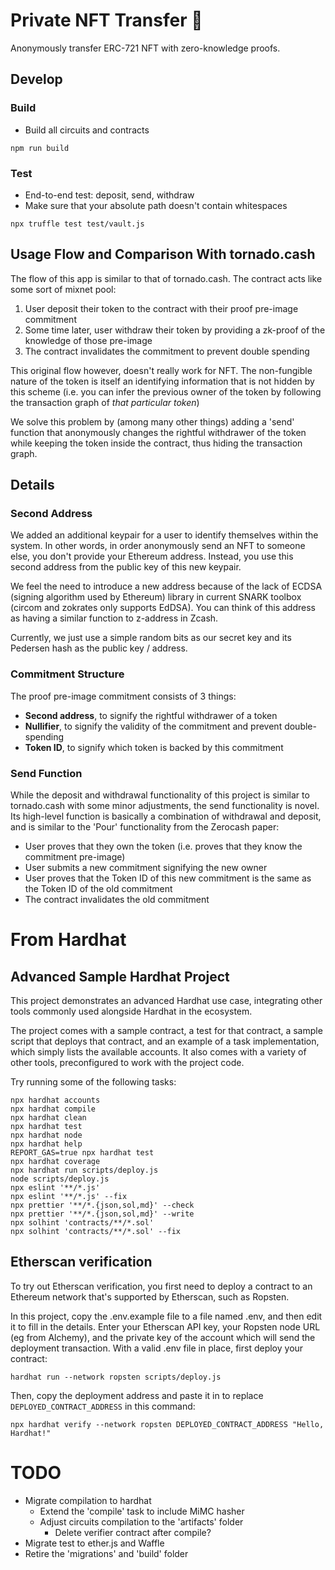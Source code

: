 # Private NFT Transfer 🎨
Anonymously transfer ERC-721 NFT with zero-knowledge proofs.

## Develop
### Build 
- Build all circuits and contracts
```
npm run build
```

### Test
- End-to-end test: deposit, send, withdraw
- Make sure that your absolute path doesn't contain whitespaces
```
npx truffle test test/vault.js
```

## Usage Flow and Comparison With tornado.cash
The flow of this app is similar to that of tornado.cash. The contract acts like some sort of mixnet pool:
1. User deposit their token to the contract with their proof pre-image commitment
2. Some time later, user withdraw their token by providing a zk-proof of the knowledge of those pre-image
3. The contract invalidates the commitment to prevent double spending

This original flow however, doesn't really work for NFT. The non-fungible nature of the token is itself an identifying information that is not hidden by this scheme (i.e. you can infer the previous owner of the token by following the transaction graph of _that particular token_) 

We solve this problem by (among many other things) adding a 'send' function that anonymously changes the rightful withdrawer of the token while keeping the token inside the contract, thus hiding the transaction graph.

## Details
### Second Address
We added an additional keypair for a user to identify themselves within the system. In other words, in order anonymously send an NFT to someone else, you don't provide your Ethereum address. Instead, you use this second address from the public key of this new keypair.

We feel the need to introduce a new address because of the lack of ECDSA (signing algorithm used by Ethereum) library in current SNARK toolbox (circom and zokrates only supports EdDSA). You can think of this address as having a similar function to z-address in Zcash.

Currently, we just use a simple random bits as our secret key and its Pedersen hash as the public key / address.

### Commitment Structure
The proof pre-image commitment consists of 3 things:
- __Second address__, to signify the rightful withdrawer of a token
- __Nullifier__, to signify the validity of the commitment and prevent double-spending
- __Token ID__, to signify which token is backed by this commitment

### Send Function
While the deposit and withdrawal functionality of this project is similar to tornado.cash with some minor adjustments, the send functionality is novel. Its high-level function is basically a combination of withdrawal and deposit, and is similar to the 'Pour' functionality from the Zerocash paper:
- User proves that they own the token (i.e. proves that they know the commitment pre-image)
- User submits a new commitment signifying the new owner
- User proves that the Token ID of this new commitment is the same as the Token ID of the old commitment
- The contract invalidates the old commitment  

# From Hardhat
## Advanced Sample Hardhat Project

This project demonstrates an advanced Hardhat use case, integrating other tools commonly used alongside Hardhat in the ecosystem.

The project comes with a sample contract, a test for that contract, a sample script that deploys that contract, and an example of a task implementation, which simply lists the available accounts. It also comes with a variety of other tools, preconfigured to work with the project code.

Try running some of the following tasks:

```shell
npx hardhat accounts
npx hardhat compile
npx hardhat clean
npx hardhat test
npx hardhat node
npx hardhat help
REPORT_GAS=true npx hardhat test
npx hardhat coverage
npx hardhat run scripts/deploy.js
node scripts/deploy.js
npx eslint '**/*.js'
npx eslint '**/*.js' --fix
npx prettier '**/*.{json,sol,md}' --check
npx prettier '**/*.{json,sol,md}' --write
npx solhint 'contracts/**/*.sol'
npx solhint 'contracts/**/*.sol' --fix
```

## Etherscan verification

To try out Etherscan verification, you first need to deploy a contract to an Ethereum network that's supported by Etherscan, such as Ropsten.

In this project, copy the .env.example file to a file named .env, and then edit it to fill in the details. Enter your Etherscan API key, your Ropsten node URL (eg from Alchemy), and the private key of the account which will send the deployment transaction. With a valid .env file in place, first deploy your contract:

```shell
hardhat run --network ropsten scripts/deploy.js
```

Then, copy the deployment address and paste it in to replace `DEPLOYED_CONTRACT_ADDRESS` in this command:

```shell
npx hardhat verify --network ropsten DEPLOYED_CONTRACT_ADDRESS "Hello, Hardhat!"
```
# TODO
- Migrate compilation to hardhat
    - Extend the 'compile' task to include MiMC hasher
    - Adjust circuits compilation to the 'artifacts' folder
        - Delete verifier contract after compile?
- Migrate test to ether.js and Waffle
- Retire the 'migrations' and 'build' folder